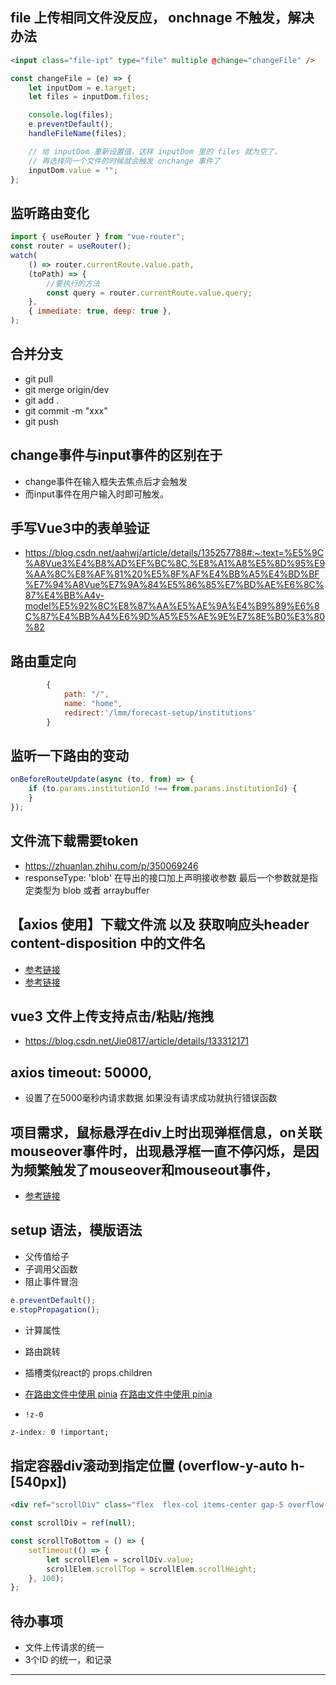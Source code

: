 <!--
 * @Author: sheng.zeng 1218128305@qq.com
 * @Date: 2024-02-21 16:31:15
 * @LastEditors: sheng.zeng 1218128305@qq.com
 * @LastEditTime: 2024-04-05 16:48:45
 * @FilePath: \LMM-Frontend\project.md
-->

## file 上传相同文件没反应， onchnage 不触发，解决办法

```html
<input class="file-ipt" type="file" multiple @change="changeFile" />
```

```js
const changeFile = (e) => {
    let inputDom = e.target;
    let files = inputDom.files;

    console.log(files);
    e.preventDefault();
    handleFileName(files);

    // 给 inputDom 重新设置值，这样 inputDom 里的 files 就为空了，
    // 再选择同一个文件的时候就会触发 onchange 事件了
    inputDom.value = "";
};
```

## 监听路由变化

```js
import { useRouter } from "vue-router";
const router = useRouter();
watch(
    () => router.currentRoute.value.path,
    (toPath) => {
        //要执行的方法
        const query = router.currentRoute.value.query;
    },
    { immediate: true, deep: true },
);
```

## 合并分支

-   git pull
-   git merge origin/dev
-   git add .
-   git commit -m "xxx"
-   git push

## change事件与input事件的区别在于

-   change事件在输入框失去焦点后才会触发
-   而input事件在用户输入时即可触发。

## 手写Vue3中的表单验证

-   https://blog.csdn.net/aahwj/article/details/135257788#:~:text=%E5%9C%A8Vue3%E4%B8%AD%EF%BC%8C,%E8%A1%A8%E5%8D%95%E9%AA%8C%E8%AF%81%20%E5%8F%AF%E4%BB%A5%E4%BD%BF%E7%94%A8Vue%E7%9A%84%E5%86%85%E7%BD%AE%E6%8C%87%E4%BB%A4v-model%E5%92%8C%E8%87%AA%E5%AE%9A%E4%B9%89%E6%8C%87%E4%BB%A4%E6%9D%A5%E5%AE%9E%E7%8E%B0%E3%80%82

## 路由重定向

```js
        {
            path: "/",
            name: "home",
            redirect:'/lmm/forecast-setup/institutions'
        }

```

## 监听一下路由的变动

```js
onBeforeRouteUpdate(async (to, from) => {
    if (to.params.institutionId !== from.params.institutionId) {
    }
});
```

## 文件流下载需要token

-   https://zhuanlan.zhihu.com/p/350069246
-   responseType: 'blob' 在导出的接口加上声明接收参数 最后一个参数就是指定类型为 blob 或者 arraybuffer

## 【axios 使用】下载文件流 以及 获取响应头header content-disposition 中的文件名

-   [参考链接][参考链接2]
-   [参考链接][参考链接3]

## vue3 文件上传支持点击/粘贴/拖拽

-   https://blog.csdn.net/Jie0817/article/details/133312171

## axios timeout: 50000,

-   设置了在5000毫秒内请求数据 如果没有请求成功就执行错误函数

## 项目需求，鼠标悬浮在div上时出现弹框信息，on关联mouseover事件时，出现悬浮框一直不停闪烁，是因为频繁触发了mouseover和mouseout事件，

-   [参考链接][参考链接1]

## setup 语法，模版语法

-   父传值给子
-   子调用父函数
-   阻止事件冒泡

```js
e.preventDefault();
e.stopPropagation();
```

-   计算属性
-   路由跳转
-   插槽类似react的 props.children
-   [在路由文件中使用 pinia] [在路由文件中使用 pinia]

-   `!z-0`

```css
z-index: 0 !important;
```

## 指定容器div滚动到指定位置 (overflow-y-auto h-[540px])

```html
<div ref="scrollDiv" class="flex  flex-col items-center gap-5 overflow-y-auto h-[540px]"></div
```

```js
const scrollDiv = ref(null);

const scrollToBottom = () => {
    setTimeout(() => {
        let scrollElem = scrollDiv.value;
        scrollElem.scrollTop = scrollElem.scrollHeight;
    }, 100);
};
```

## 待办事项

-   文件上传请求的统一
-   3个ID 的统一，和记录

---

[在路由文件中使用 pinia]: https://blog.csdn.net/zlting_/article/details/127495583
[参考链接1]: https://blog.csdn.net/qq_42627162/article/details/111941690#:~:text=%E9%A1%B9%E7%9B%AE%E9%9C%80%E6%B1%82%EF%BC%8C%E9%BC%A0%E6%A0%87%E6%82%AC%E6%B5%AE%E5%9C%A8div%E4%B8%8A%E6%97%B6%E5%87%BA%E7%8E%B0%E5%BC%B9%E6%A1%86%E4%BF%A1%E6%81%AF%EF%BC%8Con%E5%85%B3%E8%81%94mouseover%E4%BA%8B%E4%BB%B6%E6%97%B6%EF%BC%8C%E5%87%BA%E7%8E%B0%E6%82%AC%E6%B5%AE%E6%A1%86%E4%B8%80%E7%9B%B4%E4%B8%8D%E5%81%9C%E9%97%AA%E7%83%81%EF%BC%8C%E6%98%AF%E5%9B%A0%E4%B8%BA%E9%A2%91%E7%B9%81%E8%A7%A6%E5%8F%91%E4%BA%86mouseover%E5%92%8Cmouseout%E4%BA%8B%E4%BB%B6%EF%BC%8C%E8%A7%A3%E5%86%B3%E5%8A%9E%E6%B3%95%EF%BC%9A%E5%9C%A8%E6%82%AC%E6%B5%AE%E6%A1%86%E5%85%83%E7%B4%A0%E4%B8%AD%E5%8A%A0%E5%85%A5css%E6%A0%B7%E5%BC%8F%EF%BC%9Apointer-events%3A,none%3B%E8%AF%A5%E6%A0%B7%E5%BC%8F%E9%98%BB%E6%AD%A2%E6%82%AC%E6%B5%AE%E5%B1%82%E6%88%90%E4%B8%BA%E9%BC%A0%E6%A0%87%E4%BA%8B%E4%BB%B6%E7%9A%84target%EF%BC%8C%E7%A9%BF%E9%80%8F%E6%82%AC%E6%B5%AE%E7%AA%97%E6%9D%A5%E6%8C%87%E5%AE%9A%E5%8E%9F%E5%A7%8B%E7%BB%91%E5%AE%9Amouseout%E5%92%8Cmouseover%E7%9A%84div%E3%80%82
[参考链接2]: https://blog.csdn.net/m0_53584457/article/details/130527033
[参考链接3]: https://blog.csdn.net/GYB4979/article/details/127424021

